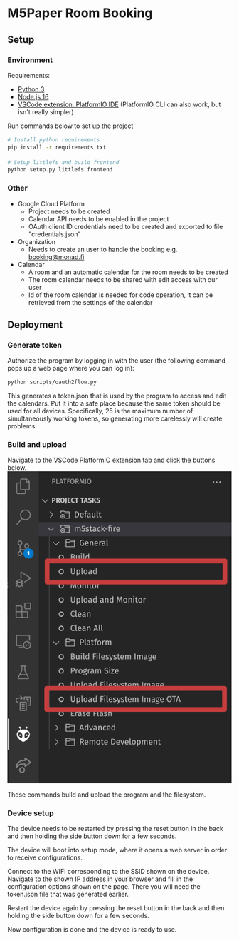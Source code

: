 # M5Paper Room Booking

## Setup

### Environment
Requirements:
- [Python 3](https://www.python.org/downloads/)
- [Node.js 16](https://nodejs.org/en/download/)
- [VSCode extension: PlatformIO IDE](https://platformio.org/platformio-ide) (PlatformIO CLI can also work, but isn't really simpler)

Run commands below to set up the project
```sh
# Install python requirements
pip install -r requirements.txt

# Setup littlefs and build frontend
python setup.py littlefs frontend
```

### Other
- Google Cloud Platform
  - Project needs to be created
  - Calendar API needs to be enabled in the project
  - OAuth client ID credentials need to be created and exported to file "credentials.json"
- Organization
  - Needs to create an user to handle the booking e.g. booking@monad.fi
- Calendar
  - A room and an automatic calendar for the room needs to be created
  - The room calendar needs to be shared with edit access with our user
  - Id of the room calendar is needed for code operation, it can be retrieved from the settings of the calendar

## Deployment

### Generate token
Authorize the program by logging in with the user (the following command pops up a web page where you can log in):
```sh
python scripts/oauth2flow.py
```
This generates a token.json that is used by the program to access and edit the calendars. Put it into a safe place because the same token should be used for all devices. Specifically, 25 is the maximum number of simultaneously working tokens, so generating more carelessly will create problems.

### Build and upload
Navigate to the VSCode PlatformIO extension tab and click the buttons below.
![PlatformIO Build](platformioBuild.png)

These commands build and upload the program and the filesystem.

### Device setup
The device needs to be restarted by pressing the reset button in the back and then holding the side button down for a few seconds.

The device will boot into setup mode, where it opens a web server in order to receive configurations.

Connect to the WIFI corresponding to the SSID shown on the device. Navigate to the shown IP address in your browser and fill in the configuration options shown on the page. There you will need the token.json file that was generated earlier.

Restart the device again by pressing the reset button in the back and then holding the side button down for a few seconds.

Now configuration is done and the device is ready to use.

